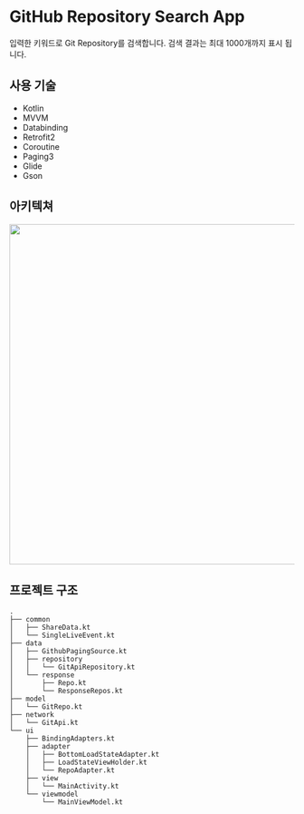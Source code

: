 # GitHub Repository Search App

입력한 키워드로 Git Repository를 검색합니다. 검색 결과는 최대 1000개까지 표시 됩니다.
  
  
  
  
## 사용 기술
- Kotlin
- MVVM
- Databinding
- Retrofit2
- Coroutine
- Paging3
- Glide
- Gson


   
## 아키텍쳐
<img src="https://user-images.githubusercontent.com/45578591/174456391-906a192e-62c8-4b6c-a718-eb22e3b10160.png"  width="600" height="600"/>
  
  
## 프로젝트 구조
  

```
.
├── common
│   ├── ShareData.kt
│   └── SingleLiveEvent.kt
├── data
│   ├── GithubPagingSource.kt
│   ├── repository
│   │   └── GitApiRepository.kt
│   └── response
│       ├── Repo.kt
│       └── ResponseRepos.kt
├── model
│   └── GitRepo.kt
├── network
│   └── GitApi.kt
└── ui
    ├── BindingAdapters.kt
    ├── adapter
    │   ├── BottomLoadStateAdapter.kt
    │   ├── LoadStateViewHolder.kt
    │   └── RepoAdapter.kt
    ├── view
    │   └── MainActivity.kt
    └── viewmodel
        └── MainViewModel.kt
```

